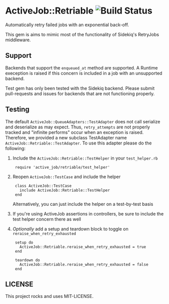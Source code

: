# ActiveJob::Retriable ![Build Status](https://travis-ci.org/SimplyBuilt/activejob-retriable.svg)

Automatically retry failed jobs with an exponential back-off.

This gem is aims to mimic most of the functionality of Sidekiq's
RetryJobs middleware.

## Support

Backends that support the `enqueued_at` method are supported. A
Runtime exeception is raised if this concern is included in a job with
an unsupported backend.

Test gem has only been tested with the Sidekiq backend. Please submit
pull-requests and issues for backends that are not functioning properly.

## Testing

The default `ActiveJob::QueueAdapters::TestAdapter` does not call
serialize and deserialize as may expect. Thus, `retry_attempts` are not
properly tracked and "infinite performs" occur when an exception is
raised. Therefore, we provided a new subclass TestAdapter name
`ActiveJob::Retriable::TestAdapter`. To use this adapter please do the
following:

1. Include the `ActiveJob::Retriable::TestHelper` in your `test_helper.rb`

        require 'active_job/retriable/test_helper'

2. Reopen `ActiveJob::TestCase` and include the helper

        class ActiveJob::TestCase
          include ActiveJob::Retriable::TestHelper
        end

   Alternatively, you can just include the helper on a test-by-test
basis

3. If you're using ActiveJob assertions in controllers, be sure to
   include the test helper concern there as well

4. *Optionally* add a setup and teardown block to toggle on
   `reraise_when_retry_exhausted`

        setup do
          ActiveJob::Retriable.reraise_when_retry_exhausted = true
        end

        teardown do
          ActiveJob::Retriable.reraise_when_retry_exhausted = false
        end

## LICENSE

This project rocks and uses MIT-LICENSE.
